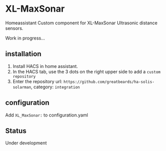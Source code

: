 XL-MaxSonar
==============
Homeassistant Custom component for XL-MaxSonar Ultrasonic distance sensors. 

Work in progress...

installation
------------
1. Install HACS in home assistant.
2. In the HACS tab, use the 3 dots on the right upper side to add a `custom repository`
3. Enter the repository url: `https://github.com/greatbeards/ha-solis-solarman`, category: `integration`

configuration
-------------


Add `XL_MaxSonar:` to configuration.yaml

Status
------

Under development 

